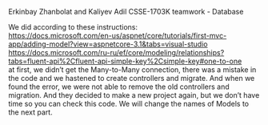 Erkinbay Zhanbolat and Kaliyev Adil 
CSSE-1703K
teamwork - Database

We did according to these instructions:
<br>
https://docs.microsoft.com/en-us/aspnet/core/tutorials/first-mvc-app/adding-model?view=aspnetcore-3.1&tabs=visual-studio
<br>
https://docs.microsoft.com/ru-ru/ef/core/modeling/relationships?tabs=fluent-api%2Cfluent-api-simple-key%2Csimple-key#one-to-one
<br>
at first, we didn’t get the Many-to-Many connection, there was a mistake in the code and we hastened to create controllers
and migrate. And when we found the error, we were not able to remove the old controllers and migration. And they decided to 
make a new project again, but we don’t have time so you can check this code. We will change the names of Models to the next
part.
<br>

